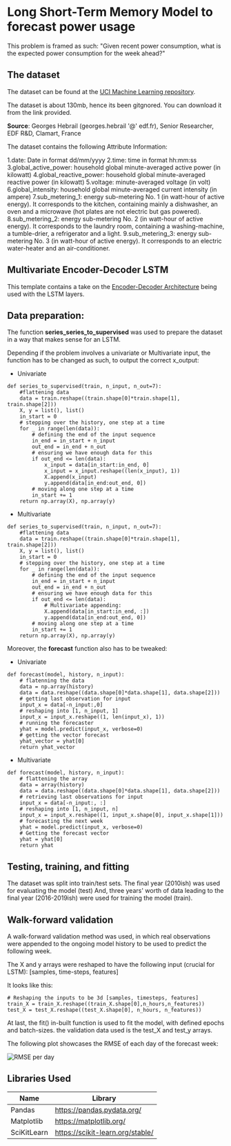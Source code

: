 #  Long Short-Term Memory Model to forecast power usage

This problem is framed as such:
"Given recent power consumption, what is the expected power consumption for the week ahead?"

## The dataset
The dataset can be found at the [UCI Machine Learning repository](https://archive.ics.uci.edu/ml/datasets/individual+household+electric+power+consumption).

The dataset is about 130mb, hence its been gitgnored. You can download it from the link provided.

**Source**: Georges Hebrail (georges.hebrail '@' edf.fr), Senior Researcher, EDF R&D, Clamart, France

The dataset contains the following Attribute Information:

1.date: Date in format dd/mm/yyyy
2.time: time in format hh:mm:ss
3.global_active_power: household global minute-averaged active power (in kilowatt)
4.global_reactive_power: household global minute-averaged reactive power (in kilowatt)
5.voltage: minute-averaged voltage (in volt)
6.global_intensity: household global minute-averaged current intensity (in ampere)
7.sub_metering_1: energy sub-metering No. 1 (in watt-hour of active energy). It corresponds to the kitchen, containing mainly a dishwasher, an oven and a microwave (hot plates are not electric but gas powered).
8.sub_metering_2: energy sub-metering No. 2 (in watt-hour of active energy). It corresponds to the laundry room, containing a washing-machine, a tumble-drier, a refrigerator and a light.
9.sub_metering_3: energy sub-metering No. 3 (in watt-hour of active energy). It corresponds to an electric water-heater and an air-conditioner.

## Multivariate Encoder-Decoder LSTM
This template contains a take on the [Encoder-Decoder Architecture](https://d2l.ai/chapter_recurrent-modern/encoder-decoder.html) being used with the LSTM layers.

## Data preparation:
The function **series_series_to_supervised** was used to prepare the dataset in a way that makes sense for an LSTM.

Depending if the problem involves a univariate or Multivariate input, the function has to be changed as such, to output the correct x_output:
- Univariate
```
def series_to_supervised(train, n_input, n_out=7):
    #flattening data
    data = train.reshape((train.shape[0]*train.shape[1], train.shape[2]))
    X, y = list(), list()
    in_start = 0
    # stepping over the history, one step at a time
    for _ in range(len(data)):
        # defining the end of the input sequence
        in_end = in_start + n_input
        out_end = in_end + n_out
        # ensuring we have enough data for this
        if out_end <= len(data):
            x_input = data[in_start:in_end, 0]
            x_input = x_input.reshape((len(x_input), 1))
            X.append(x_input)
            y.append(data[in_end:out_end, 0])
        # moving along one step at a time
        in_start += 1
    return np.array(X), np.array(y)
```
- Multivariate
```
def series_to_supervised(train, n_input, n_out=7):
    #flattening data
    data = train.reshape((train.shape[0]*train.shape[1], train.shape[2]))
    X, y = list(), list()
    in_start = 0
    # stepping over the history, one step at a time
    for _ in range(len(data)):
        # defining the end of the input sequence
        in_end = in_start + n_input
        out_end = in_end + n_out
        # ensuring we have enough data for this
        if out_end <= len(data):
            # Multivariate appending:
            X.append(data[in_start:in_end, :])
            y.append(data[in_end:out_end, 0])
        # moving along one step at a time
        in_start += 1
    return np.array(X), np.array(y)
```

Moreover, the **forecast** function also has to be tweaked:
- Univariate
```
def forecast(model, history, n_input):
    # flatenning the data
    data = np.array(history)
    data = data.reshape((data.shape[0]*data.shape[1], data.shape[2]))
    # getting last observation for input
    input_x = data[-n_input:,0]
    # reshaping into [1, n_input, 1]
    input_x = input_x.reshape((1, len(input_x), 1))
    # running the forecaster
    yhat = model.predict(input_x, verbose=0)
    # getting the vector forecast
    yhat_vector = yhat[0]
    return yhat_vector
```
- Multivariate
```
def forecast(model, history, n_input):
	# flattening the array
	data = array(history)
	data = data.reshape((data.shape[0]*data.shape[1], data.shape[2]))
	# retrieving last observations for input
	input_x = data[-n_input:, :]
	# reshaping into [1, n_input, n]
	input_x = input_x.reshape((1, input_x.shape[0], input_x.shape[1]))
	# forecasting the next week
	yhat = model.predict(input_x, verbose=0)
	# Getting the forecast vector
	yhat = yhat[0]
	return yhat
```

## Testing, training, and fitting

The dataset was split into train/test sets.
The final year (2010ish) was used for evaluating the model (test)
And, three years' worth of data leading to the final year (2016-2019ish) were used for training the model (train).

## Walk-forward validation

A walk-forward validation method was used, in which real observations were appended to the ongoing model history to be used to predict the following week.

The X and y arrays were reshaped to have the following input (crucial for LSTM):
[samples, time-steps, features]

It looks like this:
```
# Reshaping the inputs to be 3d [samples, timesteps, features]
train_X = train_X.reshape((train_X.shape[0],n_hours,n_features))
test_X = test_X.reshape((test_X.shape[0], n_hours, n_features)) 
```

At last, the fit() in-built function is used to fit the model, with defined epochs and batch-sizes.
the validation data used is the test_X and test_y arrays.

The following plot showcases the RMSE of each day of the forecast week:

![RMSE per day](./rmse-per-day.png'.png)

## Libraries Used

| Name | Library |
| ------ | ------ |
| Pandas | https://pandas.pydata.org/ |
| Matplotlib | https://matplotlib.org/ |
| SciKitLearn | https://scikit-learn.org/stable/ |